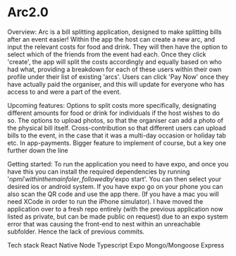 # Arc2.0

Overview:
Arc is a bill splitting application, designed to make splitting bills after an event easier! Within the app the host
can create a new arc, and input the relevant costs for food and drink. They will then have the option to select which
of the friends from the event had each. Once they click 'create', the app will split the costs accordingly and 
equally based on who had what, providing a breakdown for each of these users within their own profile under their 
list of existing 'arcs'. Users can click 'Pay Now' once they have actually paid the organiser, and this will update 
for everyone who has access to and were a part of the event.
 
Upcoming features:
Options to split costs more specifically, designating different amounts for food or drink for individuals if the host
wishes to do so. 
The options to upload photos, so that the organiser can add a photo of the physical bill itself. 
Cross-contribution so that different users can upload bills to the event, in the case that it was a multi-day occasion
or holiday tab etc.
In app-payments. Bigger feature to implement of course, but a key one further down the line


Getting started:
To run the application you need to have expo, and once you have this you can install the required dependencies 
by running '$npm i' within the main foler, followed by '$expo start'. You can then select your desired ios or android 
system. If you have expo go on your phone you can also scan the QR code and use the app there. (If you have a mac you 
will need XCode in order to run the iPhone simulator).
I have moved the application over to a fresh repo entirely (with the previous application now listed as private, but 
can be made public on request) due to an expo system error that was causing the front-end to nest within an unreachable 
subfolder. Hence the lack of previous commits.

Tech stack
React Native
Node
Typescript
Expo
Mongo/Mongoose
Express
